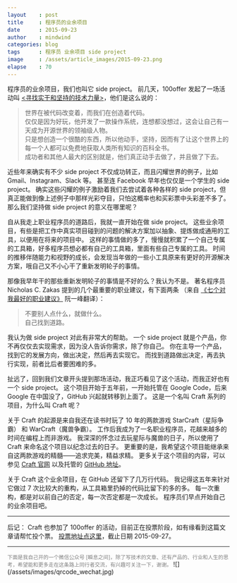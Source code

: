 ```yaml
---
layout    : post
title     : 程序员的业余项目
date      : 2015-09-23
author    : mindwind
categories: blog
tags      : 程序员 业余项目 side project
image     : /assets/article_images/2015-09-23.png
elapse    : 70
---
```


程序员的业余项目，我们也叫它 side project。
前几天，100offer 发起了一场活动叫 [<寻找实干和坚持的技术力量>](http://i.100offer.com/)，他们是这么说的：

  > 世界在被代码改变着，而我们在创造着代码。  
  > 仅仅是因为好玩，他开发了一款操作系统，连想都没想过，这会让自己有一天成为开源世界的领袖级人物。  
  > 只是想创造一个很酷的东西，所以他动手，坚持，因而有了让这个世界上的每一个人都可以免费地获取人类所有知识的百科全书。  
  > 成功者和其他人最大的区别就是，他们真正动手去做了，并且做了下去。

近些年来确实有不少 side project 不仅成功转正，而且闪耀世界的例子，比如 Gmail、Instagram、Slack 等。
甚至连 Facebook 早年也仅仅是一个学生的 side project。
确实这些闪耀的例子激励着我们去尝试着各种各样的 side project，但真正能做到像上述例子中那样光彩夺目，只怕这概率也和买彩票中头彩差不多了。
那么我们坚持做 side project 的意义在哪里呢？

自从我走上职业程序员的道路后，我就一直开始在做 side project。
这些业余项目，有些是把工作中真实项目碰到的问题的解决方案加以抽象、提炼做成通用的工具，以便用在将来的项目中。
这样的事情做的多了，慢慢就积累了一个自己专属的工具箱，好多程序员想必都有自己的工具箱，里面有些自己专属的工具。
时间的推移伴随能力和视野的成长，会发现当年做的一些小工具原来有更好的开源解决方案，哦自己又不小心干了重新发明轮子的事情。

那像我早年干的那些重新发明轮子的事情是不好的么？我认为不是。
著名程序员 Nicholas C. Zakas 提到的几个最重要的职业建议，有下面两条
（来自 [《七个对我最好的职业建议》](http://www.ruanyifeng.com/blog/2015/09/career-advice.html) 阮一峰翻译）：

  > 不要别人点什么，就做什么。  
  > 自己找到道路。  

我认为做 side project 对此有非常大的帮助。
一个 side project 就是个产品，你不再仅仅去实现需求，因为没人告诉你需求，除了你自己。
你在主导一个产品，找到它的发展方向，做出决定，然后再去实现它。
而找到道路做出决定，再去执行实现，前者比后者要困难的多。

扯远了，回到我们文章开头提到那场活动，我正巧看见了这个活动，而我正好也有一个 side project。
这个项目开始于五年前，一开始托管在 Google Code，后来 Google 在中国没了，GitHub 兴起就转移到上面了。
这是一个名叫 Craft 系列的项目，为什么叫 Craft 呢？

关于 Craft 的起源是来自我还在读书时玩了 10 年的两款游戏 StarCraft（星际争霸） 和 WarCraft（魔兽争霸）。
工作后我成为了一名职业程序员，花越来越多的时间在编程上而非游戏。
我深深的怀念过去玩星际与魔兽的日子，所以使用了 Craft 来命名这个项目以纪念过去的日子。
更重要的是，我希望这个项目能继承来自这两款游戏的精髓——追求完美，精益求精。
更多关于这个项目的内容，可以参见 [Craft 官网](http://craftcode.io/) 以及托管的 [GitHub 地址](https://github.com/mindwind)。


关于 Craft 这个业余项目，在 GitHub 还留下了几万行代码。
我记得这五年来针对它做过 7 次比较大的重构，从工具箱里扔掉的代码比留下的多的多。
每一次重构，都是对以前自己的否定，每一次否定都是一次成长。
程序员们早点开始自己的业余项目吧。

---
后记：
Craft 也参加了 100offer 的活动，目前正在投票阶段，如有缘看到这篇文章请帮忙投个票。
[投票地址点这里](http://i.100offer.com/projects/177)，截止日期 2015-09-27。


---
<small style="color:gray">
下面是我自己开的一个微信公众号 [瞬息之间]，除了写技术的文章、还有产品的、行业和人生的思考，希望能和更多走在这条路上同行者交流，有兴趣可关注一下，谢谢。
</small>  
![](/assets/images/qrcode_wechat.jpg)
